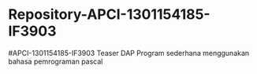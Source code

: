 # Repository-APCI-1301154185-IF3903
 #APCI-1301154185-IF3903
            Teaser DAP
            Program sederhana menggunakan bahasa pemrograman pascal

